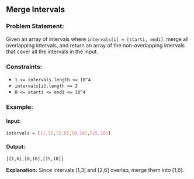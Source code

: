 ## Merge Intervals

### Problem Statement:
Given an array of intervals where `intervals[i] = [starti, endi]`, merge all overlapping intervals, and return an array of the non-overlapping intervals that cover all the intervals in the input.

### Constraints:
- `1 <= intervals.length <= 10^4`
- `intervals[i].length == 2`
- `0 <= starti <= endi <= 10^4`

### Example:

#### Input:
```bash
intervals = [[1,3],[2,6],[8,10],[15,18]]
```
#### Output:
```bash
[[1,6],[8,10],[15,18]]
```
**Explanation:**  Since intervals [1,3] and [2,6] overlap, merge them into [1,6].
